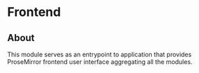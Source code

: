 # Frontend

## About
This module serves as an entrypoint to application that provides ProseMirror frontend user interface aggregating all the modules.

